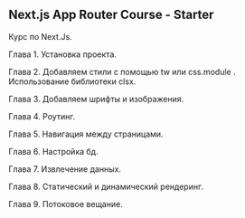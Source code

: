 ## Next.js App Router Course - Starter

Курс по Next.Js.

Глава 1.
Установка проекта.

Глава 2.
Добавляем стили с помощью tw или css.module . Использование библиотеки clsx.

Глава 3.
Добавляем шрифты и изображения.

Глава 4.
Роутинг.

Глава 5.
Навигация между страницами.

Глава 6.
Настройка бд.

Глава 7.
Извлечение данных.

Глава 8.
Статический и динамический рендеринг.

Глава 9.
Потоковое вещание.